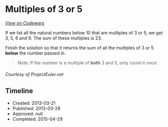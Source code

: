 # Multiples of 3 or 5
[*View on Codewars*](https://www.codewars.com/kata/multiples-of-3-or-5)

If we list all the natural numbers below 10 that are multiples of 3 or 5, we get 3, 5, 6 and 9. The sum of these multiples is 23.

Finish the solution so that it returns the sum of all the multiples of 3 or 5 **below** the number passed in. 

> Note: If the number is a multiple of **both** 3 and 5, only count it *once*.
  
###### *Courtesy of ProjectEuler.net*


## Timeline
- Created: 2013-03-21
- Published: 2013-03-28
- Approved: null
- Completed: 2015-04-29